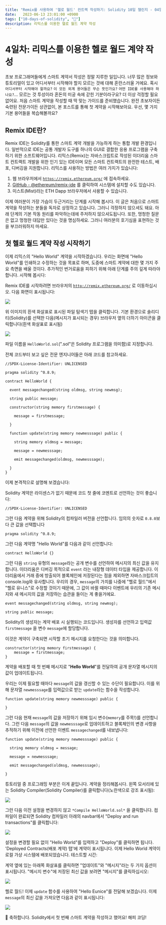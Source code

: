 ```yaml
---
title: "Remix를 사용하여 '헬로 월드' 컨트랙 작성하기: Solidity 10일 챌린지 - 04일차"
date:   2023-06-13 23:01:00 +0900
tags: ["10-days-of-solidity", "🌿"]
description: 리믹스를 이용한 헬로 월드 계약 작성
---
```


# 4일차: 리믹스를 이용한 헬로 월드 계약 작성

초보 프로그래머들에게 스마트 계약서 작성은 정말 지루한 일입니다. 너무 많은 정보와 튜토리얼이 있고 어디서부터 시작해야 할지 모르는 것에 대해 혼란스러울 거에요. 혹시 `어디서부터 시작해야 할까요?` `이 모든 외계 용어들은 무슨 뜻인가요?` `어떤 IDE를 사용해야 하나요?`... 모르는 것 투성이라 혼돈의 미궁 속에 갇힌 기분이라구요? 더 이상 걱정할 필요 없어요. 처음 스마트 계약을 작성할 때 딱 맞는 가이드를 준비했습니다. 완전 초보자이든 숙련된 전문가이든 상관없이, 본 포스트를 통해 첫 계약을 시작해보아요. 우선, 몇 가지 기본 용어들을 복습해볼까요?

## Remix IDE란?

Remix IDE는 Solidity를 통한 스마트 계약 개발을 가능하게 하는 통합 개발 환경입니다. 일반적으로 IDE는 공통 개발자 도구를 하나의 GUI로 결합한 응용 프로그램을 구축하기 위한 소프트웨어입니다. 리믹스(Remix)는 자바스크립트로 작성된 이더리움 스마트 컨트랙트 개발을 위한 인기 있는 IDE이며 모든 스마트 컨트랙트의 완전한 테스트, 배포, 디버깅을 지원합니다. 리믹스를 사용하는 방법은 여러 가지가 있습니다:

1. 웹 브라우저에서 [`https://remix.ethereum.org/`](https://remix.ethereum.org/) 에 접속하세요.
2. [GitHub - @ethereum/remix-ide](https://github.com/ethereum/remix-ide) 를 클릭하여 시스템에 설치할 수도 있습니다.
3. 미스트(Mist)라는 ETH Dapp 브라우저에서 사용할 수 있습니다.

이제 여러분이 가장 가슴이 두근거리는 단계를 시작해 봅시다. 이 글은 처음으로 스마트 계약을 작성하는 분들을 독자로 상정하고 있습니다. 그러니 걱정하지 않으셔도 돼요. 아래 단계의 기본 작동 원리를 파악하는데에 주저하지 않으셔도됩니다. 또한, 멍청한 질문은 없고 멍청한 대답만 있다는 것을 명심하세요. 그러니 여러분의 호기심을 표현하는 것을 부끄러워하지 마세요.

## 첫 헬로 월드 계약 작성 시작하기

이제 리믹스의 "Hello World" 계약을 시작하겠습니다. 우리는 화면에 "Hello World"를 인쇄하고 수정하는 것을 목표로 하며, 도중에 스마트 계약에 대한 몇 가지 주요 측면을 배울 것이다. 추가적인 번거로움을 피하기 위해 아래 단계를 주의 깊게 따라야 합니다. 시작해 봅시다:

Remix IDE를 시작하려면 브라우저의 [`http://remix.ethereum.org/`](http://remix.ethereum.org/) 로 이동하십시오. 다음 화면이 표시됩니다:

![](https://user-images.githubusercontent.com/34173058/169664801-54c169d4-58f0-42f3-a517-b5743be53a04.png)

위 이미지의 흰색 화살표로 표시된 파일 탐색기 탭을 클릭합니다. 기본 환경으로 솔리디티(Solidity)를 선택한 다음(메시지가 표시되는 경우) 브라우저 옆의 더하기 아이콘을 클릭합니다(흰색 화살표로 표시됨)

![](https://user-images.githubusercontent.com/34173058/169664840-35e96bca-e380-4dd8-861d-48e9ea9f5d89.png)

파일 이름을 `HelloWorld.sol`(".sol"은 Solidity 프로그램을 의미함)로 지정합니다.

전체 코드부터 보고 싶은 전문 엔지니어들은 아래 코드를 참고하세요.

```solidity
//SPDX-License-Identifier: UNLICENSED

pragma solidity ^0.8.9;

contract HelloWorld {

  event messagechanged(string oldmsg, string newmsg);

  string public message;

  constructor(string memory firstmessage) {

    message = firstmessage;

  }

  function update(string memory newmesssage) public {

    string memory oldmsg = message;

    message = newmesssage;

    emit messagechanged(oldmsg, newmesssage);

  }
}
```

이제 본격적으로 설명해 보겠습니다:

Solidity 계약은 라이센스가 없기 때문에 코드 첫 줄에 코멘트로 선언하는 것이 좋습니다:

`//SPDX-License-Identifier: UNLICENSED`

그런 다음 계약을 위해 Solidity의 컴파일러 버전을 선언합니다. 임의의 숫자로 `0.8.0`보다 큰 값을 선택합니다

`pragma solidity ^0.8.9;`

그런 다음 계약명 "Hello World"를 다음과 같이 선언합니다:

`contract HelloWorld {}`

그런 다음 `string` 유형의 `message`라는 공개 변수를 선언하여 메시지의 최신 값을 유지합니다. 이더리움은 디버깅 목적으로 `event` 라는 내장형 데이터 타입을 제공합니다. 이더리움에서 거래 중에 방출되어 블록체인에 저장된다는 점을 제외하면 자바스크립트의 console.log와 유사합니다. 우리의 경우, `message`의 가치를 나중에 "헬로 월드"에서 "헬로 유니스"로 수정할 것이기 때문에, 그 값이 바뀔 때마다 이벤트에 우리의 기존 메시지와 새 메시지의 값을 저장하는 습관을 들이는 게 좋을거에요.

```solidity
event messagechanged(string oldmsg, string newmsg);

string public message;
```

Solidity의 생성자는 계약 배포 시 실행되는 코드입니다. 생성자를 선언하고 입력값 `firstmessage` 을 변수 `message`에 할당합니다.

이것은 계약이 구축되면 시작할 초기 메시지를 요청한다는 것을 의미합니다.

```solidity
constructor(string memory firstmessage) {
    message = firstmessage;
}
```

계약을 배포할 때 첫 번째 메시지로 "**Hello World**"를 전달하여 공개 문자열 메시지의 값이 업데이트됩니다.

우리는 이제 필요할 때마다 `message`의 값을 갱신할 수 있는 수단이 필요합니다. 이를 위해 문자열 `newmesssage`를 입력값으로 받는 `update`라는 함수을 작성합니다.

```solidity
function update(string memory newmesssage) public {

}
```

그런 다음 현재 `message`의 값을 저장하기 위해 임시 변수(`memory`를 주목!)를 선언합니다. 그런 다음 `message`의 값을 `newmesssage`로 업데이트하고 블록체인의 변경 사항을 추적하기 위해 이전에 선언한 이벤트 `messagechanged`를 내보냅니다:

```solidity
function update(string memory newmesssage) public {

  string memory oldmsg = message;

  message = newmesssage;

  emit messagechanged(oldmsg, newmesssage);

}
```

튜토리얼 중 프로그래밍 부분은 이게 끝입니다. 계약을 정리해봅시다. 왼쪽 모서리에 있는 Solidity Compiler(Solidity Compiler)를 클릭합니다(노란색으로 강조 표시됨):

![](https://user-images.githubusercontent.com/34173058/169665046-11428811-f72d-4f5e-b659-a13dec4ec101.png)

그런 다음 이전 설정을 변경하지 않고 `*Compile HelloWorld.sol*` 을 클릭합니다. 컴파일이 완료되면 Solidity 컴파일러 아래의 navbar에서 "Deploy and run transactions"를 클릭합니다:

![](https://user-images.githubusercontent.com/34173058/169665061-4d3fa9f3-8508-4711-a2fa-8cacfed3bb4d.png)

설정을 변경할 필요 없이 "Hello World"를 입력하고 "Deploy"를 클릭하면 됩니다. 'Deployed Contracts(배포 계약) 탭'에 계약이 표시됩니다. 이제 Hello World 계약이 로컬 가상 시스템에 배포되었습니다. 테스트할 시간:

계약 옆에 있는 아래쪽 화살표를 클릭하면 "업데이트"와 "메시지"라는 두 가지 옵션이 표시됩니다. "메시지 변수"에 저장된 최신 값을 보려면 "메시지"를 클릭하십시오:

![](https://user-images.githubusercontent.com/34173058/169665083-f904c585-9087-4a02-8e92-1a1fd074e5ca.png)

헬로 월드! 이제 `update` 함수를 사용하여 "Hello Eunice"를 전달해 보겠습니다. 이제 `message`의 최신 값을 가져오면 다음과 같이 표시됩니다:

![](Notes/images/Writing-Hello-World-Contract-using-remix/Remix-Screenshot-Hello-Eunice.png)

🎉 축하합니다. Solidity에서 첫 번째 스마트 계약을 작성하고 했어요! 해피 코딩!